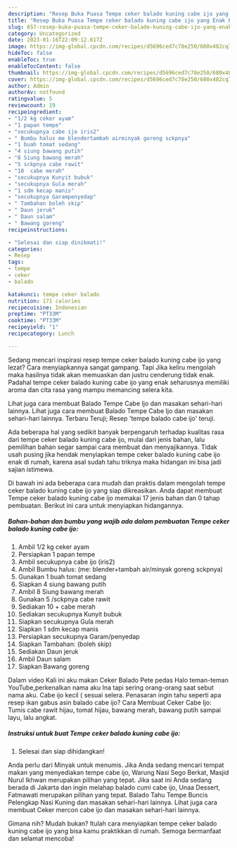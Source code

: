 ```yaml
---
description: "Resep Buka Puasa Tempe ceker balado kuning cabe ijo yang Enak Banget"
title: "Resep Buka Puasa Tempe ceker balado kuning cabe ijo yang Enak Banget"
slug: 657-resep-buka-puasa-tempe-ceker-balado-kuning-cabe-ijo-yang-enak-banget
category: Uncategorized
date: 2023-01-16T22:09:12.617Z
image: https://img-global.cpcdn.com/recipes/d5696ced7c78e250/680x482cq70/tempe-ceker-balado-kuning-cabe-ijo-foto-resep-utama.jpg
hideToc: false
enableToc: true
enableTocContent: false
thumbnail: https://img-global.cpcdn.com/recipes/d5696ced7c78e250/680x482cq70/tempe-ceker-balado-kuning-cabe-ijo-foto-resep-utama.jpg
cover: https://img-global.cpcdn.com/recipes/d5696ced7c78e250/680x482cq70/tempe-ceker-balado-kuning-cabe-ijo-foto-resep-utama.jpg
author: Admin
authorAv: notfound
ratingvalue: 5
reviewcount: 19
recipeingredient:
- "1/2 kg ceker ayam"
- "1 papan tempe"
- "secukupnya cabe ijo iris2"
- " Bumbu halus me blendertambah airminyak goreng sckpnya"
- "1 buah tomat sedang"
- "4 siung bawang putih"
- "8 Siung bawang merah"
- "5 sckpnya cabe rawit"
- "10  cabe merah"
- "secukupnya Kunyit bubuk"
- "secukupnya Gula merah"
- "1 sdm kecap manis"
- "secukupnya Garampenyedap"
- " Tambahan boleh skip"
- " Daun jeruk"
- " Daun salam"
- " Bawang goreng"
recipeinstructions:

- "Selesai dan siap dinikmati!"
categories:
- Resep
tags:
- tempe
- ceker
- balado

katakunci: tempe ceker balado 
nutrition: 171 calories
recipecuisine: Indonesian
preptime: "PT33M"
cooktime: "PT33M"
recipeyield: "1"
recipecategory: Lunch

---
```



Sedang mencari inspirasi resep tempe ceker balado kuning cabe ijo yang lezat? Cara menyiapkannya sangat gampang. Tapi Jika keliru mengolah maka hasilnya tidak akan memuaskan dan justru cenderung tidak enak. Padahal tempe ceker balado kuning cabe ijo yang enak seharusnya memiliki aroma dan cita rasa yang mampu memancing selera kita.


Lihat juga cara membuat Balado Tempe Cabe Ijo dan masakan sehari-hari lainnya. Lihat juga cara membuat Balado Tempe Cabe Ijo dan masakan sehari-hari lainnya. Terbaru Teruji; Resep &#39;tempe balado cabe ijo&#39; teruji.

Ada beberapa hal yang sedikit banyak berpengaruh terhadap kualitas rasa dari tempe ceker balado kuning cabe ijo, mulai dari jenis bahan, lalu pemilihan bahan segar sampai cara membuat dan menyajikannya. Tidak usah pusing jika hendak menyiapkan tempe ceker balado kuning cabe ijo enak di rumah, karena asal sudah tahu triknya maka hidangan ini bisa jadi sajian istimewa.


Di bawah ini ada beberapa cara mudah dan praktis dalam mengolah tempe ceker balado kuning cabe ijo yang siap dikreasikan. Anda dapat membuat Tempe ceker balado kuning cabe ijo memakai 17 jenis bahan dan 0 tahap pembuatan. Berikut ini cara untuk menyiapkan hidangannya.

<!--inarticleads1-->

##### Bahan-bahan dan bumbu yang wajib ada dalam pembuatan Tempe ceker balado kuning cabe ijo:

1. Ambil 1/2 kg ceker ayam
1. Persiapkan 1 papan tempe
1. Ambil secukupnya cabe ijo (iris2)
1. Ambil  Bumbu halus: (me: blender+tambah air/minyak goreng sckpnya)
1. Gunakan 1 buah tomat sedang
1. Siapkan 4 siung bawang putih
1. Ambil 8 Siung bawang merah
1. Gunakan 5 /sckpnya cabe rawit
1. Sediakan 10 + cabe merah
1. Sediakan secukupnya Kunyit bubuk
1. Siapkan secukupnya Gula merah
1. Siapkan 1 sdm kecap manis
1. Persiapkan secukupnya Garam/penyedap
1. Siapkan  Tambahan: (boleh skip)
1. Sediakan  Daun jeruk
1. Ambil  Daun salam
1. Siapkan  Bawang goreng


Dalam video Kali ini aku makan Ceker Balado Pete pedas Halo teman-teman YouTube,perkenalkan nama aku Ina tapi sering orang-orang saat sebut nama aku. Cabe ijo kecil ( sesuai selera. Penasaran ingin tahu seperti apa resep ikan gabus asin balado cabe ijo? Cara Membuat Ceker Cabe Ijo: Tumis cabe rawit hijau, tomat hijau, bawang merah, bawang putih sampai layu, lalu angkat. 

<!--inarticleads2-->

##### Instruksi untuk buat Tempe ceker balado kuning cabe ijo:


1. Selesai dan siap dihidangkan!

Anda perlu dari Minyak untuk menumis. Jika Anda sedang mencari tempat makan yang menyediakan tempe cabe ijo, Warung Nasi Sego Berkat, Masjid Nurul Ikhwan merupakan pilihan yang tepat. Jika saat ini Anda sedang berada di Jakarta dan ingin melahap balado cumi cabe ijo, Unaa Dessert, Fatmawati merupakan pilihan yang tepat. Balado Tahu Tempe Buncis Pelengkap Nasi Kuning dan masakan sehari-hari lainnya. Lihat juga cara membuat Ceker mercon cabe ijo dan masakan sehari-hari lainnya. 

Gimana nih? Mudah bukan? Itulah cara menyiapkan tempe ceker balado kuning cabe ijo yang bisa kamu praktikkan di rumah. Semoga bermanfaat dan selamat mencoba!
